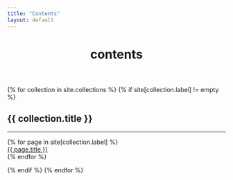 ```yaml
---
title: "Contents"
layout: default
---
```


<header>
  <h1>contents</h1>
</header>

{% for collection in site.collections %}
  {% if site[collection.label] != empty %}
  <h2 class="collection-title">{{ collection.title }}</h2>
  <hr class="collection-title">
  <ul style="list-style-type: none; padding-inline-start: 0;">
  {% for page in site[collection.label] %}
    <li><a href="{{ page.url | relative_url }}">{{ page.title }}</a></li>
  {% endfor %}
  </ul>
  {% endif %}
{% endfor %}

